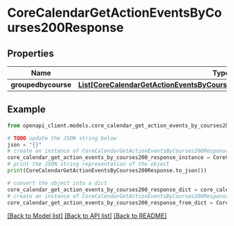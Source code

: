 # CoreCalendarGetActionEventsByCourses200Response


## Properties

Name | Type | Description | Notes
------------ | ------------- | ------------- | -------------
**groupedbycourse** | [**List[CoreCalendarGetActionEventsByCourses200ResponseGroupedbycourseInner]**](CoreCalendarGetActionEventsByCourses200ResponseGroupedbycourseInner.md) |  | 

## Example

```python
from openapi_client.models.core_calendar_get_action_events_by_courses200_response import CoreCalendarGetActionEventsByCourses200Response

# TODO update the JSON string below
json = "{}"
# create an instance of CoreCalendarGetActionEventsByCourses200Response from a JSON string
core_calendar_get_action_events_by_courses200_response_instance = CoreCalendarGetActionEventsByCourses200Response.from_json(json)
# print the JSON string representation of the object
print(CoreCalendarGetActionEventsByCourses200Response.to_json())

# convert the object into a dict
core_calendar_get_action_events_by_courses200_response_dict = core_calendar_get_action_events_by_courses200_response_instance.to_dict()
# create an instance of CoreCalendarGetActionEventsByCourses200Response from a dict
core_calendar_get_action_events_by_courses200_response_from_dict = CoreCalendarGetActionEventsByCourses200Response.from_dict(core_calendar_get_action_events_by_courses200_response_dict)
```
[[Back to Model list]](../README.md#documentation-for-models) [[Back to API list]](../README.md#documentation-for-api-endpoints) [[Back to README]](../README.md)


